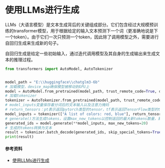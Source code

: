 # 使用LLMs进行生成

LLMs（大语言模型）是文本生成背后的关键组成部分。它们包含经过大规模预训练的transformer模型，用于根据给定的输入文本预测下一个词（更准确地说是下一个token）。由于它们一次只预测一个token，因此除了调用模型之外，需要进行自回归生成来生成新的句子。

自回归生成是给定一些初始输入，通过迭代调用模型及其自身的生成输出来生成文本的推理过程。

```python
from transformers import AutoModel, AutoTokenizer


model_path = "E:\\huggingface\\chatglm3-6b"
# 加载模型，device_map确保模型被移动到GPU上
model = AutoModel.from_pretrained(model_path, trust_remote_code=True, device_map="auto")
# 加载tokenizer
tokenizer = AutoTokenizer.from_pretrained(model_path, trust_remote_code=True)
# model_inputs变量保存着分词后的文本输入以及注意力掩码
# return_tensors：pt表示返回pytorch类型的tensor，tf表示返回TensorFlow类型的tensor
model_inputs = tokenizer(["A list of colors: red, blue"], return_tensors="pt").to("cuda")
# generate()方法生成tokens，设置max_new_tokens以控制返回的最大新tokens数量，默认为20
generated_ids = model.generate(**model_inputs, max_new_tokens=20)
# 生成的tokens转换为文本
result = tokenizer.batch_decode(generated_ids, skip_special_tokens=True)[0]
print(result)
```

#### 参考资料

- [使用LLMs进行生成](https://hf-mirror.com/docs/transformers/main/zh/llm_tutorial)
